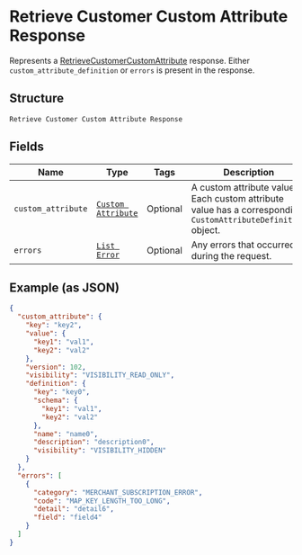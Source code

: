 
# Retrieve Customer Custom Attribute Response

Represents a [RetrieveCustomerCustomAttribute](../../doc/api/customer-custom-attributes.md#retrieve-customer-custom-attribute) response.
Either `custom_attribute_definition` or `errors` is present in the response.

## Structure

`Retrieve Customer Custom Attribute Response`

## Fields

| Name | Type | Tags | Description |
|  --- | --- | --- | --- |
| `custom_attribute` | [`Custom Attribute`](../../doc/models/custom-attribute.md) | Optional | A custom attribute value. Each custom attribute value has a corresponding<br>`CustomAttributeDefinition` object. |
| `errors` | [`List Error`](../../doc/models/error.md) | Optional | Any errors that occurred during the request. |

## Example (as JSON)

```json
{
  "custom_attribute": {
    "key": "key2",
    "value": {
      "key1": "val1",
      "key2": "val2"
    },
    "version": 102,
    "visibility": "VISIBILITY_READ_ONLY",
    "definition": {
      "key": "key0",
      "schema": {
        "key1": "val1",
        "key2": "val2"
      },
      "name": "name0",
      "description": "description0",
      "visibility": "VISIBILITY_HIDDEN"
    }
  },
  "errors": [
    {
      "category": "MERCHANT_SUBSCRIPTION_ERROR",
      "code": "MAP_KEY_LENGTH_TOO_LONG",
      "detail": "detail6",
      "field": "field4"
    }
  ]
}
```

